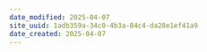 ```yaml
---
date_modified: 2025-04-07
site_uuid: 1adb359a-34c0-4b3a-84c4-da28e1ef41a9
date_created: 2025-04-07
---
```


